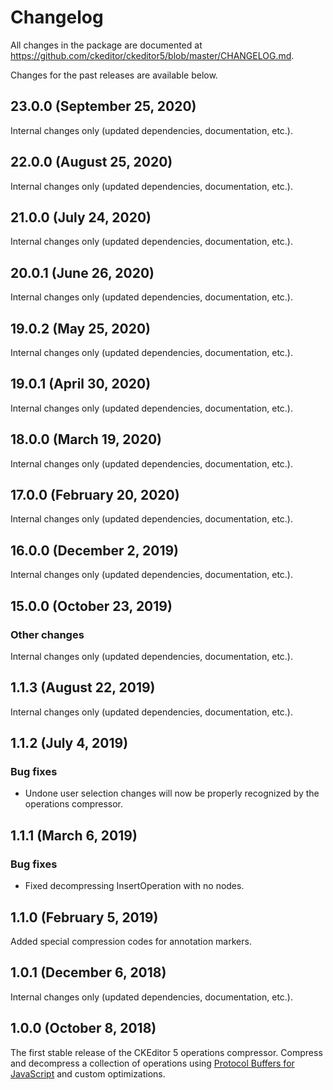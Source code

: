 Changelog
=========

All changes in the package are documented at https://github.com/ckeditor/ckeditor5/blob/master/CHANGELOG.md.

Changes for the past releases are available below.


## 23.0.0 (September 25, 2020)

Internal changes only (updated dependencies, documentation, etc.).


## 22.0.0 (August 25, 2020)

Internal changes only (updated dependencies, documentation, etc.).


## 21.0.0 (July 24, 2020)

Internal changes only (updated dependencies, documentation, etc.).


## 20.0.1 (June 26, 2020)

Internal changes only (updated dependencies, documentation, etc.).


## 19.0.2 (May 25, 2020)

Internal changes only (updated dependencies, documentation, etc.).


## 19.0.1 (April 30, 2020)

Internal changes only (updated dependencies, documentation, etc.).


## 18.0.0 (March 19, 2020)

Internal changes only (updated dependencies, documentation, etc.).


## 17.0.0 (February 20, 2020)

Internal changes only (updated dependencies, documentation, etc.).


## 16.0.0 (December 2, 2019)

Internal changes only (updated dependencies, documentation, etc.).


## 15.0.0 (October 23, 2019)

### Other changes

Internal changes only (updated dependencies, documentation, etc.).


## 1.1.3 (August 22, 2019)

Internal changes only (updated dependencies, documentation, etc.).


## 1.1.2 (July 4, 2019)

### Bug fixes

* Undone user selection changes will now be properly recognized by the operations compressor.


## 1.1.1 (March 6, 2019)

### Bug fixes

* Fixed decompressing InsertOperation with no nodes.


## 1.1.0 (February 5, 2019)

Added special compression codes for annotation markers.


## 1.0.1 (December 6, 2018)

Internal changes only (updated dependencies, documentation, etc.).


## 1.0.0 (October 8, 2018)

The first stable release of the CKEditor&nbsp;5 operations compressor. Compress and decompress a collection of operations using [Protocol Buffers for JavaScript](https://github.com/dcodeIO/ProtoBuf.js/) and custom optimizations.
